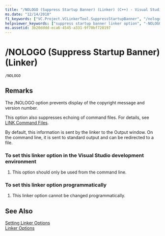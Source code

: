 ```yaml
---
title: "/NOLOGO (Suppress Startup Banner) (Linker) (C++) - Visual Studio"
ms.date: "12/14/2018"
f1_keywords: ["VC.Project.VCLinkerTool.SuppressStartupBanner", "/nologo"]
helpviewer_keywords: ["suppress startup banner linker option", "-NOLOGO linker option", "/NOLOGO linker option", "copyright message", "version numbers, preventing linker display", "banners, suppressing startup", "NOLOGO linker option"]
ms.assetid: 3b20dddd-eca6-4545-a331-9f70bf720197
---
```

# /NOLOGO (Suppress Startup Banner) (Linker)

```
/NOLOGO
```

## Remarks

The /NOLOGO option prevents display of the copyright message and version number.

This option also suppresses echoing of command files. For details, see [LINK Command Files](linking.md).

By default, this information is sent by the linker to the Output window. On the command line, it is sent to standard output and can be redirected to a file.

### To set this linker option in the Visual Studio development environment

1. This option should only be used from the command line.

### To set this linker option programmatically

1. This linker option cannot be changed programmatically.

## See Also

[Setting Linker Options](linking.md)<br/>
[Linker Options](linker-options.md)